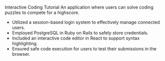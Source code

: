 Interactive Coding Tutorial
An application where users can solve coding puzzles to compete for a highscore.
- Utilized a session-based login system to effectively manage connected users.
- Employed PostgreSQL in Ruby on Rails to safely store credentials.
- Included an interactive code editor in React to support syntax highlighting.
- Ensured safe code execution for users to test their submissions in the browser.